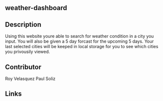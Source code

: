 ## weather-dashboard

## Description
Using this website youre able to search for weather condition in a city you input. You will also be given a 5 day forcast for the upcoming 5 days. Your last selected cities will be keeped in local storage for you to see which cities you privousily viewed.

## Contributor
Roy Velasquez
Paul Soliz

## Links
